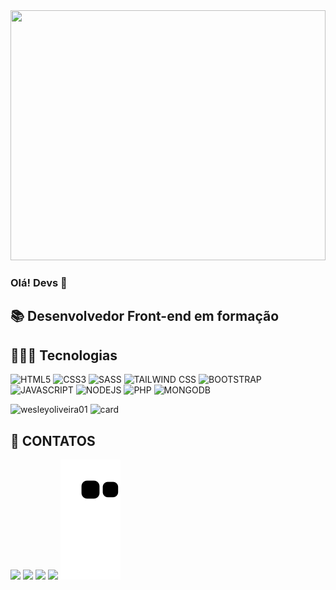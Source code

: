 
 
<img width="100%" height="400px" src="https://media.tenor.com/rCaIUO0MP-EAAAAC/mario-pixel-art.gif">

### Olá! Devs 🖖

## 📚 Desenvolvedor Front-end em formação 

## 🧑🏻‍💻 Tecnologias

![HTML5](https://img.shields.io/badge/HTML5-E34F26?style=for-the-badge&logo=html5&logoColor=white)
![CSS3](https://img.shields.io/badge/CSS3-1572B6?style=for-the-badge&logo=css3&logoColor=white)
![SASS](https://img.shields.io/badge/Sass-CC6699?style=for-the-badge&logo=sass&logoColor=white)
![TAILWIND CSS](https://img.shields.io/badge/Tailwind_CSS-38B2AC?style=for-the-badge&logo=tailwind-css&logoColor=white)
![BOOTSTRAP](https://img.shields.io/badge/Bootstrap-563D7C?style=for-the-badge&logo=bootstrap&logoColor=white)
![JAVASCRIPT](https://img.shields.io/badge/JavaScript-F7DF1E?style=for-the-badge&logo=javascript&logoColor=black)
![NODEJS](https://img.shields.io/badge/Node.js-43853D?style=for-the-badge&logo=node.js&logoColor=white)
![PHP](https://img.shields.io/badge/PHP-777BB4?style=for-the-badge&logo=php&logoColor=white)
![MONGODB](https://img.shields.io/badge/MongoDB-4EA94B?style=for-the-badge&logo=mongodb&logoColor=white)

 ![wesleyoliveira01](https://github-readme-stats.vercel.app/api/top-langs/?username=wesleyoliveira01&theme=blue-green)  ![card](https://github-readme-stats.vercel.app/api?username=wesleyoliveira01&theme=blue-green) 
  
  ## 📩 CONTATOS
  
  <div> 
 
  <a href = "https://wa.me/qr/BHHULWRGQTOJD1"><img src="https://img.shields.io/badge/WhatsApp-25D366?style=for-the-badge&logo=whatsapp&logoColor=white" target="_blank"></a>
  <a href = "wesleyoliveira.dev01@gmail.com"><img src="https://img.shields.io/badge/Gmail-D14836?style=for-the-badge&logo=gmail&logoColor=white" target="_blank"></a>
  <a href="https://www.linkedin.com/in/wesley-oliveira-aa53b221b/" target="_blank">
   <img src="https://img.shields.io/badge/LinkedIn-0077B5?style=for-the-badge&logo=linkedin&logoColor=white" target="_blank"></a> 
 <a href="https://dev.to/wesleyoliveira01" target="_blank">
   <img src="https://img.shields.io/badge/dev.to-0A0A0A?style=for-the-badge&logo=devdotto&logoColor=white" target="_blank"></a> 
  ![Snake animation](https://github.com/rafaballerini/rafaballerini/blob/output/github-contribution-grid-snake.svg)
 
</div>
  
  
